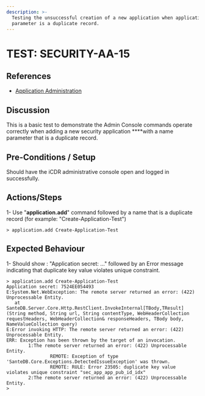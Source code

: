 ```yaml
---
description: >-
  Testing the unsuccessful creation of a new application when application name
  parameter is a duplicate record.
---
```


# TEST: SECURITY-AA-15

## References

* [Application Administration](./)

## Discussion

This is a basic test to demonstrate the Admin Console commands operate correctly when adding a new security application ****with a name parameter that is a duplicate record.

## Pre-Conditions / Setup

Should have the iCDR administrative console open and logged in successfully.

## Actions/Steps

1- Use "**application.add**" command followed by a name that is a duplicate record \(for example: "Create-Application-Test"\)

```text
> application.add Create-Application-Test
```

## Expected Behaviour

1- Should show : "Application secret: ..." followed by an Error message indicating that duplicate key value violates unique constraint.

```text
> application.add Create-Application-Test
Application secret: 7524EE054493
E:System.Net.WebException: The remote server returned an error: (422) Unprocessable Entity.
   at SanteDB.Server.Core.Http.RestClient.InvokeInternal[TBody,TResult](String method, String url, String contentType, WebHeaderCollection requestHeaders, WebHeaderCollection& responseHeaders, TBody body, NameValueCollection query)
E:Error invoking HTTP: The remote server returned an error: (422) Unprocessable Entity.
ERR: Exception has been thrown by the target of an invocation.
        1:The remote server returned an error: (422) Unprocessable Entity.
                REMOTE: Exception of type 'SanteDB.Core.Exceptions.DetectedIssueException' was thrown.
                REMOTE: RULE: Error 23505: duplicate key value violates unique constraint "sec_app_app_pub_id_idx"
        2:The remote server returned an error: (422) Unprocessable Entity.
>
```

